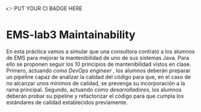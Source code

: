 :point_right: PUT YOUR CI BADGE HERE

# EMS-lab3 Maintainability

En esta práctica vamos a simular que una consultora contrató a los alumnos de EMS para mejorar la mantenibilidad de uno de sus sistemas Java. Para ello se proponen seguir los 10 principios de mantenibilidad vistos en clase. Primero, actuando como *DevOps engineer* , los alumnos deberán preparar un pipeline capaz de analizar la calidad del código para que, en el caso de no alcanzar unos mínimos de calidad, se prevenga su incorporación a la rama principal. Segundo, actuando como *desarrolladores*, los alumnos deberán probar su pipeline y refactorizar el código para que cumpla los estándares de calidad establecidos previamente. 



